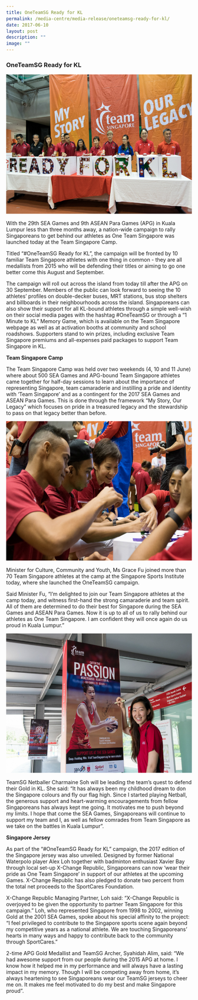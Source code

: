 ```yaml
---
title: OneTeamSG Ready for KL
permalink: /media-centre/media-release/oneteamsg-ready-for-kl/
date: 2017-06-10
layout: post
description: ""
image: ""
---
```

### **OneTeamSG Ready for KL**
![](/images/Media%20Centre/Media%20Release/2017/June/Launch%20of%20OneTeamSG%20Ready%20for%20KL%20%20Campaign%20jpeg.jpeg)

With the 29th SEA Games and 9th ASEAN Para Games (APG) in Kuala Lumpur less than three months away, a nation-wide campaign to rally Singaporeans to get behind our athletes as One Team Singapore was launched today at the Team Singapore Camp.

Titled “#OneTeamSG Ready for KL”, the campaign will be fronted by 10 familiar Team Singapore athletes with one thing in common - they are all medallists from 2015 who will be defending their titles or aiming to go one better come this August and September.

The campaign will roll out across the island from today till after the APG on 30 September. Members of the public can look forward to seeing the 10 athletes’ profiles on double-decker buses, MRT stations, bus stop shelters and billboards in their neighbourhoods across the island. Singaporeans can also show their support for all KL-bound athletes through a simple well-wish on their social media pages with the hashtag #OneTeamSG or through a “1 Minute to KL” Memory Game, which is available on the Team Singapore webpage as well as at activation booths at community and school roadshows. Supporters stand to win prizes, including exclusive Team Singapore premiums and all-expenses paid packages to support Team Singapore in KL.

**Team Singapore Camp**

The Team Singapore Camp was held over two weekends (4, 10 and 11 June) where about 500 SEA Games and APG-bound Team Singapore athletes came together for half-day sessions to learn about the importance of representing Singapore, team camaraderie and instilling a pride and identity with ‘Team Singapore’ and as a contingent for the 2017 SEA Games and ASEAN Para Games. This is done through the framework “My Story, Our Legacy” which focuses on pride in a treasured legacy and the stewardship to pass on that legacy better than before.

![](/images/Media%20Centre/Media%20Release/2017/June/Minister%20Grace%20Fu%20mingling%20with%20%20TeamSG%20athletes%20at%20TS%20Camp%20jpeg.jpeg)

Minister for Culture, Community and Youth, Ms Grace Fu joined more than 70 Team Singapore athletes at the camp at the Singapore Sports Institute today, where she launched the OneTeamSG campaign.

Said Minister Fu, “I’m delighted to join our Team Singapore athletes at the camp today, and witness first-hand the strong camaraderie and team spirit. All of them are determined to do their best for Singapore during the SEA Games and ASEAN Para Games. Now it is up to all of us to rally behind our athletes as One Team Singapore. I am confident they will once again do us proud in Kuala Lumpur.”

![](/images/Media%20Centre/Media%20Release/2017/June/TeamSG%20Netballer%20Charmaine%20Soh%20%20signing%20on%20one%20of%20the%20campaign%20pillar%20box%20jpeg.jpeg)

TeamSG Netballer Charmaine Soh will be leading the team’s quest to defend their Gold in KL. She said: “It has always been my childhood dream to don the Singapore colours and fly our flag high. Since I started playing Netball, the generous support and heart-warming encouragements from fellow Singaporeans has always kept me going. It motivates me to push beyond my limits. I hope that come the SEA Games, Singaporeans will continue to support my team and I, as well as fellow comrades from Team Singapore as we take on the battles in Kuala Lumpur”.

**Singapore Jersey**

As part of the “#OneTeamSG Ready for KL” campaign, the 2017 edition of the Singapore jersey was also unveiled. Designed by former National Waterpolo player Alex Loh together with badminton enthusiast Xavier Bay through local set-up X-Change Republic, Singaporeans can now ‘wear their pride as One Team Singapore’ in support of our athletes at the upcoming Games. X-Change Republic has also pledged to donate two percent from the total net proceeds to the SportCares Foundation.

X-Change Republic Managing Partner, Loh said: “X-Change Republic is overjoyed to be given the opportunity to partner Team Singapore for this campaign.” Loh, who represented Singapore from 1998 to 2002, winning Gold at the 2001 SEA Games, spoke about his special affinity to the project: “I feel privileged to contribute to the Singapore sports scene again beyond my competitive years as a national athlete. We are touching Singaporeans’ hearts in many ways and happy to contribute back to the community through SportCares.”

2-time APG Gold Medallist and TeamSG Archer, Syahidah Alim, said: “We had awesome support from our people during the 2015 APG at home. I know how it helped me in my performance and will always have a lasting impact in my memory. Though I will be competing away from home, it’s always heartening to see Singaporeans wear our TeamSG jerseys to cheer me on. It makes me feel motivated to do my best and make Singapore proud”.